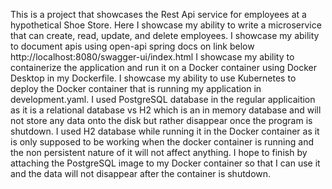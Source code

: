This is a project that showcases the Rest Api service for employees at a hypothetical Shoe Store. 
Here I showcase my ability to write a microservice that can create, read, update, and delete employees.
I showcase my ability to document apis using open-api spring docs on link below
http://localhost:8080/swagger-ui/index.html
I showcase my ability to containerize the application and run it on a Docker container using Docker Desktop in my Dockerfile.
I showcase my ability to use Kubernetes to deploy the Docker container that is running my application in development.yaml.
I used PostgreSQL database in the regular applicaition as it is a relational database vs H2 which is an in memory database and will not store any data onto the disk but rather disappear once the program is shutdown.
I used H2 database while running it in the Docker container as it is only supposed to be working when the docker container is running and the non persistent nature of it will not affect anything.
I hope to finish by attaching the PostgreSQL image to my Docker container so that I can use it and the data will not disappear after the container is shutdown.
